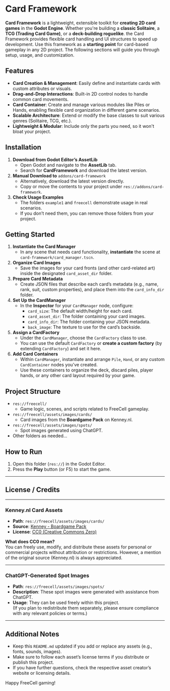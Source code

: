 # Card Framework

**Card Framework** is a lightweight, extensible toolkit for **creating 2D card games** in the **Godot Engine**. Whether you're building a **classic Solitaire**, a **TCG (Trading Card Game)**, or a **deck-building roguelike**. the Card Framework provides flexible card handling and UI structures to speed up development. Use this framework as a **starting point** for card-based gameplay in any 2D project. The following sections will guide you through setup, usage, and customization.

## Features
* **Card Creation & Management**: Easily define and instantiate cards with custom attributes or visuals.
* **Drag-and-Drop Interactions**: Built-in 2D control nodes to handle common card movements.
* **Card Container**: Create and manage various modules like Piles or Hands, enabling flexible card organization in different game scenarios.
* **Scalable Architecture**: Extend or modify the base classes to suit various genres (Solitaire, TCG, etc.).
* **Lightweight & Modular**: Include only the parts you need, so it won't bloat your project.


## Installation
1. **Download from Godot Editor’s AssetLib**
   * Open Godot and navigate to the **AssetLib** tab.
   * Search for **CardFramework** and download the latest version.
2. **Manual Download to** `addons/card-framework`
   * Alternatively, download the latest version directly.
   * Copy or move the contents to your project under `res://addons/card-framework`.
3. **Check Usage Examples**
   * The folders `example1` and `freecell` demonstrate usage in real scenarios.
   * If you don’t need them, you can remove those folders from your project.


## Getting Started

1. **Instantiate the Card Manager**
   * In any scene that needs card functionality, **instantiate** the scene at `card-framework/card_manager.tscn`.
2. **Organize Card Images**
   * Save the images for your card fronts (and other card-related art) inside the designated `card_asset_dir` folder.
3. **Prepare Card Metadata**
   * Create JSON files that describe each card’s metadata (e.g., name, rank, suit, custom properties), and place them into the `card_info_dir` folder.
4. **Set Up the CardManager**
   * In the **Inspector** for your `CardManager` node, configure:
     * `card_size`: The default width/height for each card.
     * `card_asset_dir`: The folder containing your card images.
     * `card_info_dir`: The folder containing your JSON metadata.
     * `back_image`: The texture to use for the card’s backside.
5. **Assign a CardFactory**
   * Under the `CardManager`, choose the `CardFactory` class to use.
   * You can use the default `CardFactory` or **create a custom factory** (by extending `CardFactory`) and set it here.
6. **Add Card Containers**
   * Within `CardManager`, instantiate and arrange `Pile`, `Hand`, or any custom `CardContainer` nodes you’ve created.
   * Use these containers to organize the deck, discard piles, player hands, or any other card layout required by your game.

## Project Structure

- `res://freecell/`
  - Game logic, scenes, and scripts related to FreeCell gameplay.
- `res://freecell/assets/images/cards/`
  - Card images from the **Boardgame Pack** on Kenney.nl.
- `res://freecell/assets/images/spots/`
  - Spot images generated using ChatGPT.
- Other folders as needed...

## How to Run

1. Open this folder (`res://`) in the Godot Editor.
2. Press the **Play** button (or F5) to start the game.

---

## License / Credits

---

### Kenney.nl Card Assets

- **Path**: `res://freecell/assets/images/cards/`
- **Source**: [Kenney - Boardgame Pack](https://www.kenney.nl/assets/boardgame-pack)
- **License**: [CC0 (Creative Commons Zero)](https://creativecommons.org/publicdomain/zero/1.0/)

**What does CC0 mean?**  
You can freely use, modify, and distribute these assets for personal or commercial projects without attribution or restrictions. However, a mention of the original source (Kenney.nl) is always appreciated.

---

### ChatGPT-Generated Spot Images

- **Path**: `res://freecell/assets/images/spots/`
- **Description**: These spot images were generated with assistance from ChatGPT.
- **Usage**: They can be used freely within this project.  
  (If you plan to redistribute them separately, please ensure compliance with any relevant policies or terms.)

---

## Additional Notes

- Keep this `README.md` updated if you add or replace any assets (e.g., fonts, sounds, images).
- Make sure to follow each asset’s license terms if you distribute or publish this project.
- If you have further questions, check the respective asset creator’s website or licensing details.

Happy FreeCell gaming!
